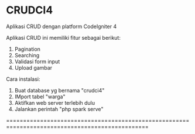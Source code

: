 # CRUDCI4
Aplikasi CRUD dengan platform CodeIgniter 4

Aplikasi CRUD ini memiliki fitur sebagai berikut:
1. Pagination
2. Searching
3. Validasi form input
4. Upload gambar

Cara instalasi:
1. Buat database yg bernama "crudci4"
2. IMport tabel "warga"
3. Aktifkan web server terlebih dulu
5. Jalankan perintah "php spark serve"

================================================================================================
